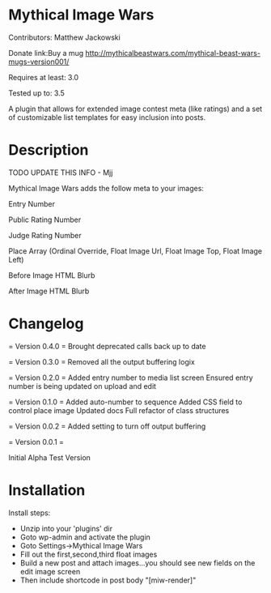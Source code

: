Mythical Image Wars
===================
Contributors: Matthew Jackowski

Donate link:Buy a mug http://mythicalbeastwars.com/mythical-beast-wars-mugs-version001/

Requires at least: 3.0

Tested up to: 3.5


A plugin that allows for extended image contest meta (like ratings) and a set of customizable list templates for easy inclusion into posts.


Description
===========
TODO UPDATE THIS INFO - Mjj

Mythical Image Wars adds the follow meta to your images:

Entry Number

Public Rating Number

Judge Rating Number

Place Array (Ordinal Override, Float Image Url, Float Image Top, Float Image Left)

Before Image HTML Blurb

After Image HTML Blurb

Changelog
=========
= Version 0.4.0 =
Brought deprecated calls back up to date

= Version 0.3.0 =
Removed all the output buffering logix

= Version 0.2.0 =
Added entry number to media list screen
Ensured entry number is being updated on upload and edit

= Version 0.1.0 =
Added auto-number to sequence
Added CSS field to control place image
Updated docs
Full refactor of class structures

= Version 0.0.2 =
Added setting to turn off output buffering

= Version 0.0.1 = 

Initial Alpha Test Version

Installation
============
Install steps:
+ Unzip into your 'plugins' dir
+ Goto wp-admin and activate the plugin
+ Goto Settings->Mythical Image Wars
+ Fill out the first,second,third float images
+ Build a new post and attach images...you should see new fields on the edit image screen
+ Then include shortcode in post body "[miw-render]"
